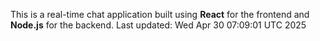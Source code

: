 This is a real-time chat application built using **React** for the frontend and **Node.js** for the backend.
Last updated: Wed Apr 30 07:09:01 UTC 2025
